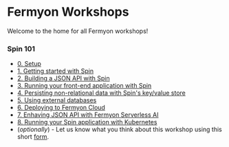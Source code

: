 # Fermyon Workshops

Welcome to the home for all Fermyon workshops!

### Spin 101

- [0. Setup](./spin/00-setup.md)
- [1. Getting started with Spin](./spin/01-getting-started.md)
- [2. Building a JSON API with Spin](./spin/02-json-api.md)
- [3. Running your front-end application with Spin](./spin/03-frontend.md)
- [4. Persisting non-relational data with Spin's key/value store](./spin/04-spin-kv.md)
- [5. Using external databases](./spin/05-external-db.md)
- [6. Deploying to Fermyon Cloud](./spin/06-deploy-fermyon-cloud.md)
- [7. Enhaving JSON API with Fermyon Serverless AI](./spin/07-fermyon-ai.md)
- [8. Running your Spin application with Kubernetes](./spin/08-kubernetes.md)
- (_optionally_) - Let us know what you think about this workshop using this short [form](https://form.typeform.com/to/RK08OLSy).
